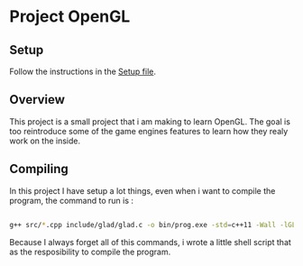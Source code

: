 # Project OpenGL

##  Setup 
Follow the instructions in the <a href="setup.md">Setup file</a>.

## Overview
This project is a small project that i am making to learn OpenGL. The goal
is too reintroduce some of the game engines features to learn how they realy work on the inside.

## Compiling
In this project I have setup a lot things, even when i want to compile the program, the command to run is :
``` bash

g++ src/*.cpp include/glad/glad.c -o bin/prog.exe -std=c++11 -Wall -lGL -lGLU -lglut -lGLEW -lglfw -lX11 -lXxf86vm -lXrandr -lpthread -lXi -ldl -lXinerama -lXcursor

``` 

Because I always forget all of this commands, i wrote a little shell script that as the resposibility to compile the program.